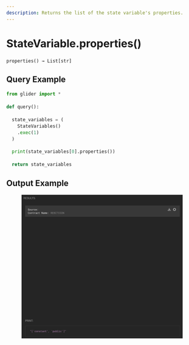 ```yaml
---
description: Returns the list of the state variable's properties.
---
```


# StateVariable.properties()

`properties() → List[str]`

## Query Example

```python
from glider import *

def query():

  state_variables = (
    StateVariables()
    .exec(1)
  )

  print(state_variables[0].properties())

  return state_variables
```

## Output Example

<figure><img src="../../../../.gitbook/assets/image (1) (1) (1) (1) (1) (1) (1) (1) (1) (1) (1) (1) (1) (1) (1) (1) (1) (1) (1) (1) (1) (1) (1) (1) (1) (1) (1) (1) (1) (1) (1) (1) (1) (1) (1) (1).png" alt=""><figcaption></figcaption></figure>



